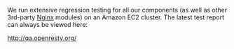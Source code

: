 <!---
    @title         Quality Assurance
    @creator       Yichun Zhang
    @created       2012-04-29 02:40 GMT
    @modifier      YichunZhang
    @modified      2012-04-29 02:41 GMT
    @changes       3
--->

We run extensive regression testing for all our components (as well as other 3rd-party [Nginx](nginx/) modules) on an Amazon EC2 cluster. The latest test report can always be viewed here:

http://qa.openresty.org/
